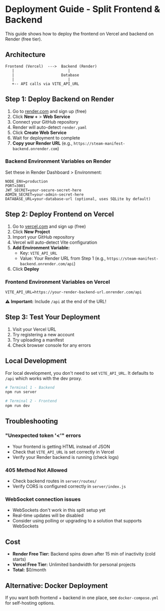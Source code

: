 # Deployment Guide - Split Frontend & Backend

This guide shows how to deploy the frontend on Vercel and backend on Render (free tier).

## Architecture

```
Frontend (Vercel)  --->  Backend (Render)
   |                        |
   |                     Database
   |                        |
   +-- API calls via VITE_API_URL
```

## Step 1: Deploy Backend on Render

1. Go to [render.com](https://render.com) and sign up (free)
2. Click **New +** > **Web Service**
3. Connect your GitHub repository
4. Render will auto-detect `render.yaml`
5. Click **Create Web Service**
6. Wait for deployment to complete
7. **Copy your Render URL** (e.g., `https://steam-manifest-backend.onrender.com`)

### Backend Environment Variables on Render

Set these in Render Dashboard > Environment:

```
NODE_ENV=production
PORT=3001
JWT_SECRET=your-secure-secret-here
ADMIN_SECRET=your-admin-secret-here
DATABASE_URL=your-database-url (optional, uses SQLite by default)
```

## Step 2: Deploy Frontend on Vercel

1. Go to [vercel.com](https://vercel.com) and sign up (free)
2. Click **New Project**
3. Import your GitHub repository
4. Vercel will auto-detect Vite configuration
5. **Add Environment Variable:**
   - Key: `VITE_API_URL`
   - Value: Your Render URL from Step 1 (e.g., `https://steam-manifest-backend.onrender.com/api`)
6. Click **Deploy**

### Frontend Environment Variables on Vercel

```
VITE_API_URL=https://your-render-backend-url.onrender.com/api
```

⚠️ **Important:** Include `/api` at the end of the URL!

## Step 3: Test Your Deployment

1. Visit your Vercel URL
2. Try registering a new account
3. Try uploading a manifest
4. Check browser console for any errors

## Local Development

For local development, you don't need to set `VITE_API_URL`. It defaults to `/api` which works with the dev proxy.

```bash
# Terminal 1 - Backend
npm run server

# Terminal 2 - Frontend
npm run dev
```

## Troubleshooting

### "Unexpected token '<'" errors
- Your frontend is getting HTML instead of JSON
- Check that `VITE_API_URL` is set correctly in Vercel
- Verify your Render backend is running (check logs)

### 405 Method Not Allowed
- Check backend routes in `server/routes/`
- Verify CORS is configured correctly in `server/index.js`

### WebSocket connection issues
- WebSockets don't work in this split setup yet
- Real-time updates will be disabled
- Consider using polling or upgrading to a solution that supports WebSockets

## Cost

- **Render Free Tier:** Backend spins down after 15 min of inactivity (cold starts)
- **Vercel Free Tier:** Unlimited bandwidth for personal projects
- **Total:** $0/month

## Alternative: Docker Deployment

If you want both frontend + backend in one place, see `docker-compose.yml` for self-hosting options.
